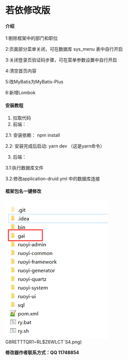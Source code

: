 # 若依修改版

#### 介绍

1:剔除框架中的部门和职位

2:页面部分菜单关闭，可在数据库 sys_menu 表中自行开启

3:关闭登录页验证码步骤，可在菜单参数设置中自行开启

4:清空首页内容

5:改MyBatis为MyBatis-Plus

6:新增Lombok


#### 安装教程

1.  拉取代码
2.  前端：

2.1: 安装依赖： npm install

2.2: 安装完成后启动: yarn dev  （这是yarn命令）

3.  后端：

3.1:执行数据库文件

3.2:修改application-druid.yml 中的数据库连接 

#### 框架包名一键修改

![](G8RETTTQR1~RL$Z6WLCT%60S4.png)G8RETTTQR1~RL$Z6WLCT`S4.png)

 **修改器作者联系方式：QQ 11748854** 